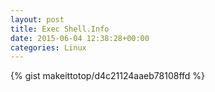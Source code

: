 ```yaml
---
layout: post                                                                                                              
title: Exec Shell.Info                                                                                                                       
date: 2015-06-04 12:38:28+00:00                                                                                                                        
categories: Linux                                                                                                                
---                                                                                                                              
```


{% gist makeittotop/d4c21124aaeb78108ffd %}                                                                                                           

